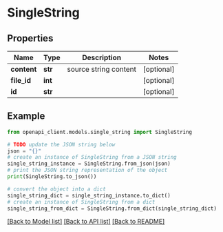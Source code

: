 # SingleString


## Properties

Name | Type | Description | Notes
------------ | ------------- | ------------- | -------------
**content** | **str** | source string content | [optional] 
**file_id** | **int** |  | [optional] 
**id** | **str** |  | [optional] 

## Example

```python
from openapi_client.models.single_string import SingleString

# TODO update the JSON string below
json = "{}"
# create an instance of SingleString from a JSON string
single_string_instance = SingleString.from_json(json)
# print the JSON string representation of the object
print(SingleString.to_json())

# convert the object into a dict
single_string_dict = single_string_instance.to_dict()
# create an instance of SingleString from a dict
single_string_from_dict = SingleString.from_dict(single_string_dict)
```
[[Back to Model list]](../README.md#documentation-for-models) [[Back to API list]](../README.md#documentation-for-api-endpoints) [[Back to README]](../README.md)


